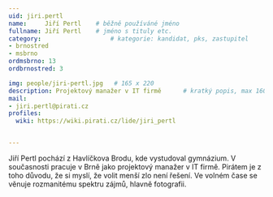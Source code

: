 ```yaml
---
uid: jiri.pertl
name:     Jiří Pertl  	# běžně používáné jméno
fullname: Jiří Pertl  	# jméno s tituly etc.
category:                 	# kategorie: kandidat, pks, zastupitel
- brnostred
- msbrno
ordmsbrno: 13
ordbrnostred: 3

img: people/jiri-pertl.jpg   # 165 x 220
description: Projektový manažer v IT firmě     	# kratký popis, max 160 znaků
mail:
- jiri.pertl@pirati.cz
profiles:
  wiki: https://wiki.pirati.cz/lide/jiri_pertl


---
```


Jiří Pertl pochází z Havlíčkova Brodu, kde vystudoval gymnázium. V současnosti pracuje v Brně jako projektový manažer v IT firmě. Pirátem je z toho důvodu, že si myslí, že volit menší zlo není řešení. Ve volném čase se věnuje rozmanitému spektru zájmů, hlavně fotografii.
